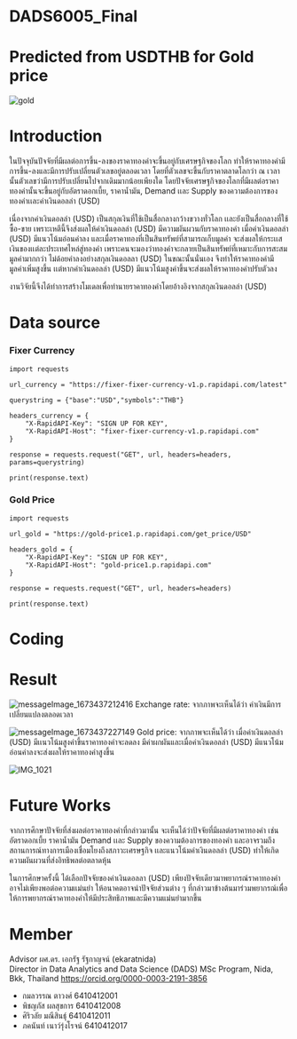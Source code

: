 # DADS6005_Final 

# Predicted from USDTHB for Gold price 
![gold](https://user-images.githubusercontent.com/122340391/211766981-2873446b-6aff-4885-9f53-026bbf11c106.jpg)


# Introduction
ในปัจจุบันปัจจัยที่มีผลต่อการขึ้น-ลงของราคาทองคำจะขึ้นอยู่กับเศรษฐกิจของโลก ทำให้ราคาทองคำมีการขึ้น-ลงและมีการปรับเปลี่ยนตัวเลขอยู่ตลอดเวลา โดยที่ตัวเลขจะขึ้นกับราคาตลาดโลกว่า ณ เวลานั้นตัวเลขว่ามีการปรับเปลี่ยนไปจากเดิมมากน้อยเพียงใด โดยปัจจัยเศรษฐกิจของโลกที่มีผลต่อราคาทองคำนั้นจะขึ้นอยู่กับอัตราดอกเบี้ย, ราคาน้ำมัน, Demand เเละ Supply ของความต้องการของทองคำเเละค่าเงินดอลล่า (USD)  <br />


เนื่องจากค่าเงินดอลล่า (USD) เป็นสกุลเงินที่ใช้เป็นสื่อกลางกว้างขวางทั่วโลก เเละยังเป็นสื่อกลางที่ใช้ซื้อ-ขาย เพราะเหตึนี้จึงส่งผลให้ค่าเงินดอลล่า (USD) มีความผันผวนกับราคาทองคำ เมื่อค่าเงินดอลล่า (USD) มีแนวโน้มอ่อนค่าลง และเมื่อราคาทองที่เป็นสินทรัพย์ที่สามารถเก็บมูลค่า จะส่งผลให้กระเเสเงินของเเต่ละประเทศไหล่สู่ทองคำ เพราะคนจะมองว่าทองคำจะกลายเป็นสินทรัพย์ที่เหมาะกับการสะสมมูลค่ามากกว่า ไม่ด้อยค่าลงอย่างสกุลเงินดอลลา (USD) ในขณะนั้นนั่นเอง จึงทำให้ราคาทองคำมีมูลค่าเพิ่มสูงขึ้น เเต่หากค่าเงินดอลล่า (USD) มีแนวโน้มสูงค่าขึ้นจะส่งผลให้ราคาทองคำปรับตัวลง  <br /> 

งานวิจัยนี้จึงได้ทำการสร้างโมเดลเพื่อทำนายราคาทองคำโดยอ้างอิงจากสกุลเงินดอลล่า (USD)



# Data source
### Fixer Currency
```
import requests

url_currency = "https://fixer-fixer-currency-v1.p.rapidapi.com/latest"

querystring = {"base":"USD","symbols":"THB"}

headers_currency = {
	"X-RapidAPI-Key": "SIGN UP FOR KEY",
	"X-RapidAPI-Host": "fixer-fixer-currency-v1.p.rapidapi.com"
}

response = requests.request("GET", url, headers=headers, params=querystring)

print(response.text)
```

### Gold Price
```
import requests

url_gold = "https://gold-price1.p.rapidapi.com/get_price/USD"

headers_gold = {
	"X-RapidAPI-Key": "SIGN UP FOR KEY",
	"X-RapidAPI-Host": "gold-price1.p.rapidapi.com"
}

response = requests.request("GET", url, headers=headers)

print(response.text)
```


# Coding



# Result


![messageImage_1673437212416](https://user-images.githubusercontent.com/122340391/211798189-2c5afab9-b990-4a79-9ee5-2b7f7c802b68.jpg)
Exchange rate: จากภาพจะเห็นได้ว่า ค่าเงินมีการเปลี่ยนแปลงตลอดเวลา

![messageImage_1673437227149](https://user-images.githubusercontent.com/122340391/211798212-47504fb0-8012-45a6-a3be-6d885a0b3ae9.jpg)
Gold price:
จากภาพจะเห็นได้ว่า เมื่อค่าเงินดอลล่า (USD) มีเเนวโน้มสูงค่าขึ้นราคาทองคำจะลดลง มีค่าผกผันและเมื่อค่าเงินดอลล่า (USD) มีแนวโน้มอ่อนค่าลงจะส่งผลให้ราคาทองคำสูงขึ้น

![IMG_1021](https://user-images.githubusercontent.com/122516738/212100452-147f8e5e-fbd9-4153-a73d-8eb9cf6b88f7.jpg)


# Future Works
จากการศึกษาปัจจัยที่ส่งผลต่อราคาทองคำที่กล่าวมานั้น จะเห็นได้ว่าปัจจัยที่มีผลต่อราคาทองคำ เช่น อัตราดอกเบี้ย ราคาน้ำมัน Demand เเละ Supply ของความต้องการของทองคำ และอาจรวมถึงสถานการณ์ทางการเมืองเชื่อมโยงถึงสภาวะเศรษฐกิจ เเละแนวโน้มค่าเงินดอลล่า (USD) ทำให้เกิดความผันผวนที่ส่งอิทธิพลต่อตลาดหุ้น <br />

ในการศึกษาครั้งนี้ ได้เลือกปัจจัยของค่าเงินดอลลา (USD) เพียงปัจจัยเดียวมาพยากรณ์ราคาทองคำ อาจไม่เพียงพอต่อความเเม่นยำ ให้อนาคตอาจนำปัจจัยส่วนต่าง ๆ ที่กล่าวมาข้างต้นมาร่วมพยากรณ์เพื่อให้การพยากรณ์ราคาทองคำให้มีประสิทธิภาพและมีความแม่นยำมากขึ้น

# Member
Advisor ผศ.ดร. เอกรัฐ รัฐกาญจน์ (ekaratnida)  
Director in Data Analytics and Data Science (DADS) MSc Program, Nida, Bkk, Thailand https://orcid.org/0000-0003-2191-3856  

- กมลวรรณ ตาวงศ์ 6410412001  
- พิชญภัส ผลสุขการ 6410412008  
- ศิริวลัย มณีสินธุ์ 6410412011  
- ภคนันท์ เนาว์รุ่งโรจน์ 6410412017
